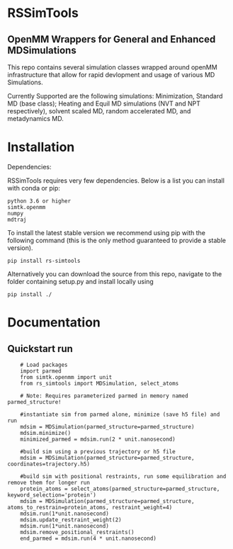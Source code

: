 # RSSimTools
## OpenMM Wrappers for General and Enhanced MDSimulations

This repo contains several simulation classes wrapped around openMM infrastructure that allow for rapid devlopment and usage of various MD Simulations.

Currently Supported are the following simulations: Minimization, Standard MD (base class); Heating and Equil MD simulations (NVT and NPT respectively), solvent scaled MD, random accelerated MD, and metadynamics MD.


# Installation

Dependencies:

RSSimTools requires very few dependencies. Below is a list you can install with conda or pip:

    python 3.6 or higher
    simtk.openmm
    numpy
    mdtraj
    
To install the latest stable version we recommend using pip with the following command (this is the only method guaranteed to provide a stable version).

    pip install rs-simtools

Alternatively you can download the source from this repo, navigate to the folder containing setup.py and install locally using

    pip install ./
  
# Documentation

## Quickstart run

        # Load packages
        import parmed
        from simtk.openmm import unit
        from rs_simtools import MDSimulation, select_atoms
        
        # Note: Requires parameterized parmed in memory named parmed_structure!

        #instantiate sim from parmed alone, minimize (save h5 file) and run
        mdsim = MDSimulation(parmed_structure=parmed_structure)
        mdsim.minimize()
        minimized_parmed = mdsim.run(2 * unit.nanosecond)

        #build sim using a previous trajectory or h5 file
        mdsim = MDSimulation(parmed_structure=parmed_structure, coordinates=trajectory.h5)

        #build sim with positional restraints, run some equilibration and remove them for longer run
        protein_atoms = select_atoms(parmed_structure=parmed_structure, keyword_selection='protein')
        mdsim = MDSimulation(parmed_structure=parmed_structure, atoms_to_restrain=protein_atoms, restraint_weight=4)
        mdsim.run(1*unit.nanosecond)
        mdsim.update_restraint_weight(2)
        mdsim.run(1*unit.nanosecond)
        mdsim.remove_positional_restraints()
        end_parmed = mdsim.run(4 * unit.nanosecond)
